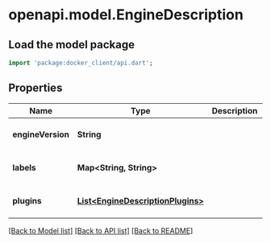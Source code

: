 # openapi.model.EngineDescription

## Load the model package
```dart
import 'package:docker_client/api.dart';
```

## Properties
Name | Type | Description | Notes
------------ | ------------- | ------------- | -------------
**engineVersion** | **String** |  | [optional] [default to null]
**labels** | **Map&lt;String, String&gt;** |  | [optional] [default to {}]
**plugins** | [**List&lt;EngineDescriptionPlugins&gt;**](EngineDescriptionPlugins.md) |  | [optional] [default to []]

[[Back to Model list]](../README.md#documentation-for-models) [[Back to API list]](../README.md#documentation-for-api-endpoints) [[Back to README]](../README.md)


